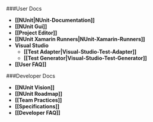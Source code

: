 ###User Docs

* **[[NUnit|NUnit-Documentation]]**
* **[[NUnit Gui]]**
* **[[Project Editor]]**
* **[[NUnit Xamarin Runners|NUnit-Xamarin-Runners]]**
* **Visual Studio**
  * **[[Test Adapter|Visual-Studio-Test-Adapter]]**
  * **[[Test Generator|Visual-Studio-Test-Generator]]**
* **[[User FAQ]]**

###Developer Docs

* **[[NUnit Vision]]**
* **[[NUnit Roadmap]]**
* **[[Team Practices]]**
* **[[Specifications]]**
* **[[Developer FAQ]]**
